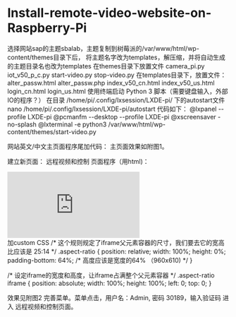 # Install-remote-video-website-on-Raspberry-Pi
选择网站sap的主题sbalab，主题复制到树莓派的/var/www/html/wp-content/themes目录下后，
将主题名字改为templates，解压缩，并将自动生成的主题目录名也改为templates
在themes目录下放置文件
camera_pi.py</BR>
iot_v50_p_c.py
start-video.py
stop-video.py
在templates目录下，放置文件：
alter_passw.html
alter_passw.php
index_v50_cn.html
index_v50_us.html
login_cn.html
login_us.html
使用终端启动 Python 3 脚本（需要键盘输入，外部IO的程序？）
在目录 /home/pi/.config/lxsession/LXDE-pi/
下的autostart文件
nano /home/pi/.config/lxsession/LXDE-pi/autostart
代码如下：
@lxpanel --profile LXDE-pi
@pcmanfm --desktop --profile LXDE-pi
@xscreensaver -no-splash
@lxterminal -e python3 /var/www/html/wp-content/themes/start-video.py

网站英文/中文主页面程序尾加代码：
主页面效果如附图1。

建立新页面： 远程视频和控制
页面程序（用html)：
<div class="aspect-ratio">
  <iframe src="http://192.168.1.172:8001/cn" frameborder="0"></iframe>
</div>
加custom CSS
/* 这个规则规定了iframe父元素容器的尺寸，我们要去它的宽高比应该是 25:14 */
.aspect-ratio {
  position: relative;
  width: 100%;
  height: 0%;
  padding-bottom: 64%; /* 高度应该是宽度的64% （960x610) */
}

/* 设定iframe的宽度和高度，让iframe占满整个父元素容器 */
.aspect-ratio iframe {
  position: absolute;
  width: 100%;
  height: 100%;
  left: 0;
  top: 0;
}

效果见附图2
完善菜单。菜单点击，用户名：Admin,  密码 30189，输入验证码
进入 远程视频和控制页面。
